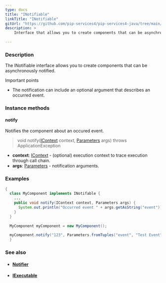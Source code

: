 ```yaml
---
type: docs
title: "INotifiable"
linkTitle: "INotifiable"
gitUrl: "https://github.com/pip-services4/pip-services4-java/tree/main/pip-services4-components-java"
description: >
    Interface that allows you to create components that can be asynchronously notified.
    
---
```


### Description

The INotifiable interface allows you to create components that can be asynchronously notified.

Important points

- The notification can include an optional argument that describes an occurred event.  

### Instance methods

#### notify
Notifies the component about an occured event.

> void notify([IContext](../../context/context) context, [Parameters](../parameters) args) throws ApplicationException

- **context**: [IContext](../../context/context) - (optional) execution context to trace execution through call chain.
- **args**: [Parameters](../parameters) - notification arguments. 

### Examples

```java
{
  class MyComponent implements INotifable {
    ...
    public void notify(IContext context, Parameters args) {
      System.out.println("Occurred event " + args.getAsString("event"));
    }
  }
 
  MyComponent myComponent = new MyComponent();
 
  myComponent.notify("123", Parameters.fromTuples("event", "Test Event"));
  }

```

### See also
- #### [Notifier](../notifier)
- #### [IExecutable](../iexecutable)
